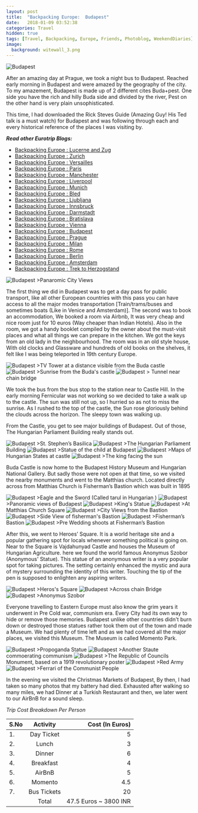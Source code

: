 ```yaml
---
layout: post
title:  "Backpacking Europe:  Budapest"
date:   2018-01-09 03:52:38
categories: Travel
hidden: true
tags: [Travel, Backpacking, Europe, Friends, Photoblog, WeekendDiaries]
image:
  background: witewall_3.png
---
```

<img src="https://i.imgur.com/RadC8Cu.jpg" alt="Budapest">


After an amazing day at Prague, we took a night bus to Budapest. Reached early morning in Budapest and were amazed by the geography of the city. To my amazement, Budapest is made up of 2 different cites Buda+pest. One side you have the rich and hilly Buda side and divided by the river, Pest on the other hand is very plain unsophisticated.

This time, I had downloaded the Rick Steves Guide (Amazing Guy! His Ted talk is a must watch) for Budapest and was following through each and every historical reference of the places I was visiting by.  

**_Read other Eurotrip Blogs:_**

+ <a href="https://yogeshpandey.in/travel/2018/03/22/Backpacking-Europe-Lucerne.html/">Backpacking Europe : Lucerne and Zug</a>
+ <a href="https://yogeshpandey.in/travel/2018/03/20/Backpacking-Europe-zurich.html/">Backpacking Europe : Zurich</a>
+ <a href="https://yogeshpandey.in/travel/2018/03/15/Backpacking-Europe-versailles.html">Backpacking Europe : Versailles</a>
+ <a href="https://yogeshpandey.in/travel/2018/03/14/Backpacking-Europe-Paris.html">Backpacking Europe : Paris</a>
+ <a href="https://yogeshpandey.in/travel/2018/03/02/Backpacking-Europe-Manchester.html">Backpacking Europe : Manchester</a>
+ <a href="https://yogeshpandey.in/travel/2018/03/01/Backpacking-Europe-Liverpool.html">Backpacking Europe : Liverpool</a>
+ <a href="https://yogeshpandey.in/travel/2018/02/16/Backpacking-Europe-Munich.html">Backpacking Europe : Munich</a>
+ <a href="https://yogeshpandey.in/travel/2018/02/09/Backpacking-Europe-bled.html">Backpacking Europe : Bled</a>
+ <a href="https://yogeshpandey.in/travel/2018/02/08/Backpacking-Europe-Ljubljana.html">Backpacking Europe : Ljubljana</a>
+ <a href="https://yogeshpandey.in/travel/2018/01/28/Backpacking-Europe-Innsbruck.html">Backpacking Europe : Innsbruck</a>
+ <a href="https://yogeshpandey.in/travel/2018/01/12/Backpacking-Europe-Dramstadt.html">Backpacking Europe : Darmstadt</a>
+ <a href="https://yogeshpandey.in/travel/2018/01/12/Backpacking-Europe-Bratislava.html">Backpacking Europe : Bratislava</a>
+ <a href="https://yogeshpandey.in/travel/2018/01/11/Backpacking-Europe-Vienna.html">Backpacking Europe : Vienna</a>
+ <a href="hhttps://yogeshpandey.in/travel/2018/01/09/Backpacking-Europe-Budapest.html">Backpacking Europe : Budapest</a>
+ <a href="https://yogeshpandey.in/travel/2018/01/07/Backpacking-Europe-Prague.html">Backpacking Europe : Prague</a>
+ <a href="https://yogeshpandey.in/travel/2017/11/28/Backpacking-Europe-Milan.html">Backpacking Europe : Milan</a>
+ <a href="https://yogeshpandey.in/travel/2017/11/27/Backpacking-Europe-ROME.html">Backpacking Europe :  Rome</a>
+ <a href="https://yogeshpandey.in/travel/2017/11/18/Backpacking-Europe-Berlin.html">Backpacking Europe : Berlin</a>
+ <a href="https://yogeshpandey.in/travel/2017/10/28/Backpacking-Europe-Amsterdam.html">Backpacking Europe : Amsterdam</a>
+ <a href="https://yogeshpandey.in/travel/2017/10/19/Trek-to-Herzogstand-via-Heimgarten.html">Backpacking Europe : Trek to Herzogstand </a>


<img src="https://i.imgur.com/bu1JfRM.jpg" alt="Budapest">
>Panaromic City Views

The first thing we did in Budapest was to get a day pass for public transport, like all other European countries with this pass you can have access to all the major modes transportation [Train/trams/buses and sometimes boats (Like in Venice and Amsterdam)]. The second was to book an accommodation, We booked a room via Airbnb, It was very cheap and nice room just for 10 euros (Way cheaper than Indian Hotels). Also in the room, we got a handy booklet compiled by the owner about the must-visit places and what all things we can prepare in the kitchen. We got the keys from an old lady in the neighbourhood. The room was in an old style house, With old clocks and Glassware and hundreds of old books on the shelves, it felt like I was being teleported in 19th century Europe.


<img src="https://i.imgur.com/n7r8r6o.jpg" alt="Budapest">
>TV Tower at a distance visible from the Buda castle

<img src="https://i.imgur.com/YfsxffI.jpg" alt="Budapest">
>Sunrise from the Buda's castle

<img src="https://i.imgur.com/BrlFPJr.jpg" alt="Budapest">
> Tunnel near chain bridge

We took the bus from the bus stop to the station near to Castle Hill. In the early morning Fernicular was not working so we decided to take a walk up to the castle. The sun was still not up, so I hurried so as not to miss the sunrise. As I rushed to the top of the castle, the Sun rose gloriously behind the clouds across the horizon. The sleepy town was walking up.

From the Castle, you get to see major buildings of Budapest. Out of those, The Hungarian Parliament Building really stands out.

<img src="https://i.imgur.com/cuynZAd.jpg" alt="Budapest">
>St. Stephen’s Basilica

<img src="https://i.imgur.com/7IY744U.jpg" alt="Budapest">
>The Hungarian Parliament Building

<img src="https://i.imgur.com/xUhwEEO.jpg" alt="Budapest">
>Statue of the child at Budapest

<img src="https://i.imgur.com/jfkdotU.jpg" alt="Budapest">
>Maps of Hungarian States at castle


<img src="https://i.imgur.com/BJFAyey.jpg" alt="Budapest">
>The king facing the sun

Buda Castle is now home to the Budapest History Museum and Hungarian National Gallery. But sadly those were not open at that time, so we visited the nearby monuments and went to the Matthias church. Located directly across from Matthias Church is Fisherman’s Bastion which was built in 1895

<img src="https://i.imgur.com/wG6c29V.jpg" alt="Budapest">
>Eagle and the Sword (Called tarul in Hungarian )

<img src="https://i.imgur.com/VZ43qWG.jpg" alt="Budapest">
>Panoramic views of Budapest

<img src="https://i.imgur.com/sH1r6uc.jpg" alt="Budapest">
>King's Statue


<img src="https://i.imgur.com/fZDRSCP.jpg" alt="Budapest">
>At Matthias Church Square

<img src="https://i.imgur.com/aVjPeex.jpg" alt="Budapest">
>City Views from the Bastion

<img src="https://i.imgur.com/gjzKlBk.jpg" alt="Budapest">
>Side View of fisherman's Bastion

<img src="https://i.imgur.com/wiPq72l.jpg" alt="Budapest">
>Fisherman’s Bastion

<img src="https://i.imgur.com/8wcEIe2.jpg" alt="Budapest">
>Pre Wedding shoots at Fisherman’s Bastion


After this, we went to Heroes’ Square. It is a world heritage site and a popular gathering spot for locals whenever something political is going on. Near to the Square is Vajdahunyad Castle and houses the Museum of Hungarian Agriculture. here we found the world famous Anonymus Szobor (Anonymous' Statue). This statue of an anonymous writer is a very popular spot for taking pictures. The setting certainly enhanced the mystic and aura of mystery surrounding the identity of this writer. Touching the tip of the pen is supposed to enlighten any aspiring writers.

<img src="https://i.imgur.com/LmmaOES.jpg" alt="Budapest">
>Heros's Square

<img src="https://i.imgur.com/7ylILYB.jpg" alt="Budapest">
>Across chain Bridge

<img src="https://i.imgur.com/AnTQNjL.jpg" alt="Budapest">
>Anonymus Szobor

Everyone travelling to Eastern Europe must also know the grim years it underwent in Pre Cold war, communism era. Every City had its own way to hide or remove those memories. Budapest unlike other countries didn't burn down or destroyed those statues rather took them out of the town and made a Museum. We had plenty of time left and as we had covered all the major places, we visited this Museum. The Museum is called Momento Park.

<img src="https://i.imgur.com/z4oSahz.jpg" alt="Budapest">
>Propoganda Statue

<img src="https://i.imgur.com/nyTywf9.jpg" alt="Budapest">
>Another Staute commoerating communism

<img src="https://i.imgur.com/uoO2X3d.jpg" alt="Budapest">
>The Republic of Councils Monument, based on a 1919 revolutionary poster

<img src="https://i.imgur.com/hLFnuq4.jpg" alt="Budapest">
>Red Army

<img src="https://i.imgur.com/wJEAUwN.jpg" alt="Budapest">
>Ferrari of the Communist People

In the evening we visited the Christmas Markets of Budapest, By then, I had taken so many photos that my battery had died. Exhausted after walking so many miles, we had Dinner at a Turkish Restaurant and then, we later went to our AirBnB for a sound sleep.

*Trip Cost Breakdown Per Person*

| S.No | Activity|Cost (In Euros) |
|:----------|:----------:|-:|
| 1.      | Day Ticket      |5|
| 2.      | Lunch      |3|
| 3.      | Dinner      |6|
| 4.      | Breakfast      |4|
| 5.     | AirBnB     |5|
| 6.      | Momento      |4.5|
| 7.      | Bus Tickets       |20|
||Total|47.5 Euros ~ 3800 INR|

